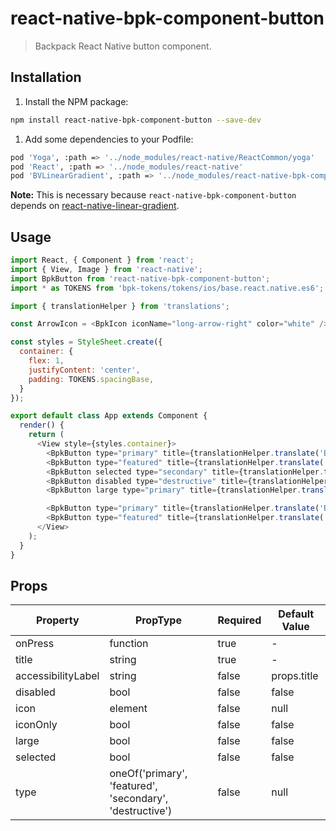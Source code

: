 # react-native-bpk-component-button

> Backpack React Native button component.

## Installation

1. Install the NPM package:
```sh
npm install react-native-bpk-component-button --save-dev
```

1. Add some dependencies to your Podfile:
```sh
pod 'Yoga', :path => '../node_modules/react-native/ReactCommon/yoga'
pod 'React', :path => '../node_modules/react-native'
pod 'BVLinearGradient', :path => '../node_modules/react-native-bpk-component-button/node_modules/react-native-linear-gradient'
```

**Note:** This is necessary because `react-native-bpk-component-button` depends on [react-native-linear-gradient](https://github.com/react-native-community/react-native-linear-gradient).

## Usage

```js
import React, { Component } from 'react';
import { View, Image } from 'react-native';
import BpkButton from 'react-native-bpk-component-button';
import * as TOKENS from 'bpk-tokens/tokens/ios/base.react.native.es6';

import { translationHelper } from 'translations';

const ArrowIcon = <BpkIcon iconName="long-arrow-right" color="white" />;

const styles = StyleSheet.create({
  container: {
    flex: 1,
    justifyContent: 'center',
    padding: TOKENS.spacingBase,
  }
});

export default class App extends Component {
  render() {
    return (
      <View style={styles.container}>
        <BpkButton type="primary" title={translationHelper.translate('BOOK_FLIGHT')} onPress={() => {}} />
        <BpkButton type="featured" title={translationHelper.translate('BOOK_FLIGHT')} onPress={() => {}} />
        <BpkButton selected type="secondary" title={translationHelper.translate('BOOK_FLIGHT')} onPress={() => {}} />
        <BpkButton disabled type="destructive" title={translationHelper.translate('BOOK_FLIGHT')} onPress={() => {}} />
        <BpkButton large type="primary" title={translationHelper.translate('BOOK_FLIGHT')} onPress={() => {}} />

        <BpkButton type="primary" title={translationHelper.translate('BOOK_FLIGHT')} icon={ArrowIcon} onPress={() => {}} />
        <BpkButton type="featured" title={translationHelper.translate('BOOK_FLIGHT')} icon={ArrowIcon} iconOnly onPress={() => {}} />
      </View>
    );
  }
}
```

## Props

| Property              | PropType                                                  | Required | Default Value |
| --------------------- | --------------------------------------------------------- | -------- | ------------- |
| onPress               | function                                                  | true     | -             |
| title                 | string                                                    | true     | -             |
| accessibilityLabel    | string                                                    | false    | props.title   |
| disabled              | bool                                                      | false    | false         |
| icon                  | element                                                   | false    | null          |
| iconOnly              | bool                                                      | false    | false         |
| large                 | bool                                                      | false    | false         |
| selected              | bool                                                      | false    | false         |
| type                  | oneOf('primary', 'featured', 'secondary', 'destructive')  | false    | null          |
